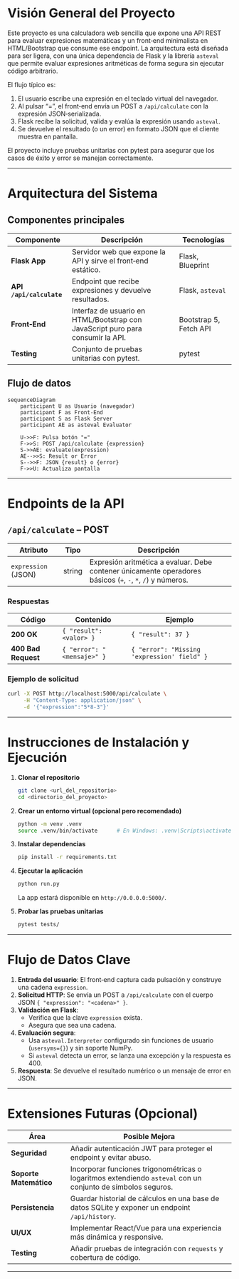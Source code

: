 # Visión General del Proyecto

Este proyecto es una calculadora web sencilla que expone una API REST para evaluar expresiones matemáticas y un front‑end minimalista en HTML/Bootstrap que consume ese endpoint. La arquitectura está diseñada para ser ligera, con una única dependencia de Flask y la librería `asteval` que permite evaluar expresiones aritméticas de forma segura sin ejecutar código arbitrario.

El flujo típico es:

1. El usuario escribe una expresión en el teclado virtual del navegador.
2. Al pulsar “=”, el front‑end envía un POST a `/api/calculate` con la expresión JSON‑serializada.
3. Flask recibe la solicitud, valida y evalúa la expresión usando `asteval`.
4. Se devuelve el resultado (o un error) en formato JSON que el cliente muestra en pantalla.

El proyecto incluye pruebas unitarias con pytest para asegurar que los casos de éxito y error se manejan correctamente.

---

# Arquitectura del Sistema

## Componentes principales

| Componente | Descripción | Tecnologías |
|------------|-------------|-------------|
| **Flask App** | Servidor web que expone la API y sirve el front‑end estático. | Flask, Blueprint |
| **API `/api/calculate`** | Endpoint que recibe expresiones y devuelve resultados. | Flask, `asteval` |
| **Front‑End** | Interfaz de usuario en HTML/Bootstrap con JavaScript puro para consumir la API. | Bootstrap 5, Fetch API |
| **Testing** | Conjunto de pruebas unitarias con pytest. | pytest |

## Flujo de datos

```mermaid
sequenceDiagram
    participant U as Usuario (navegador)
    participant F as Front-End
    participant S as Flask Server
    participant AE as asteval Evaluator

    U->>F: Pulsa botón "="
    F->>S: POST /api/calculate {expression}
    S->>AE: evaluate(expression)
    AE-->>S: Result or Error
    S-->>F: JSON {result} o {error}
    F->>U: Actualiza pantalla
```

---

# Endpoints de la API

## `/api/calculate` – POST

| Atributo | Tipo | Descripción |
|----------|------|-------------|
| `expression` (JSON) | string | Expresión aritmética a evaluar. Debe contener únicamente operadores básicos (`+`, `-`, `*`, `/`) y números. |

### Respuestas

| Código | Contenido | Ejemplo |
|--------|-----------|---------|
| **200 OK** | `{ "result": <valor> }` | `{ "result": 37 }` |
| **400 Bad Request** | `{ "error": "<mensaje>" }` | `{ "error": "Missing 'expression' field" }` |

### Ejemplo de solicitud

```bash
curl -X POST http://localhost:5000/api/calculate \
     -H "Content-Type: application/json" \
     -d '{"expression":"5*8-3"}'
```

---

# Instrucciones de Instalación y Ejecución

1. **Clonar el repositorio**  
   ```bash
   git clone <url_del_repositorio>
   cd <directorio_del_proyecto>
   ```

2. **Crear un entorno virtual (opcional pero recomendado)**  
   ```bash
   python -m venv .venv
   source .venv/bin/activate      # En Windows: .venv\Scripts\activate
   ```

3. **Instalar dependencias**  
   ```bash
   pip install -r requirements.txt
   ```

4. **Ejecutar la aplicación**  
   ```bash
   python run.py
   ```
   La app estará disponible en `http://0.0.0.0:5000/`.

5. **Probar las pruebas unitarias**  
   ```bash
   pytest tests/
   ```

---

# Flujo de Datos Clave

1. **Entrada del usuario**: El front‑end captura cada pulsación y construye una cadena `expression`.
2. **Solicitud HTTP**: Se envía un POST a `/api/calculate` con el cuerpo JSON `{ "expression": "<cadena>" }`.
3. **Validación en Flask**:
   - Verifica que la clave `expression` exista.
   - Asegura que sea una cadena.
4. **Evaluación segura**:
   - Usa `asteval.Interpreter` configurado sin funciones de usuario (`usersyms={}`) y sin soporte NumPy.
   - Si `asteval` detecta un error, se lanza una excepción y la respuesta es 400.
5. **Respuesta**: Se devuelve el resultado numérico o un mensaje de error en JSON.

---

# Extensiones Futuras (Opcional)

| Área | Posible Mejora |
|------|----------------|
| **Seguridad** | Añadir autenticación JWT para proteger el endpoint y evitar abuso. |
| **Soporte Matemático** | Incorporar funciones trigonométricas o logaritmos extendiendo `asteval` con un conjunto de símbolos seguros. |
| **Persistencia** | Guardar historial de cálculos en una base de datos SQLite y exponer un endpoint `/api/history`. |
| **UI/UX** | Implementar React/Vue para una experiencia más dinámica y responsive. |
| **Testing** | Añadir pruebas de integración con `requests` y cobertura de código. |

---